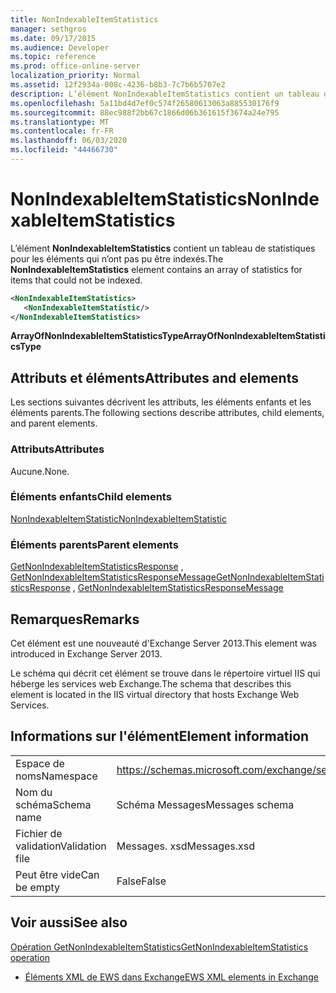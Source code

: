 ```yaml
---
title: NonIndexableItemStatistics
manager: sethgros
ms.date: 09/17/2015
ms.audience: Developer
ms.topic: reference
ms.prod: office-online-server
localization_priority: Normal
ms.assetid: 12f2934a-008c-4236-b8b3-7c7b6b5707e2
description: L’élément NonIndexableItemStatistics contient un tableau de statistiques pour les éléments qui n’ont pas pu être indexés.
ms.openlocfilehash: 5a11bd4d7ef0c574f26580613063a885530176f9
ms.sourcegitcommit: 88ec988f2bb67c1866d06b361615f3674a24e795
ms.translationtype: MT
ms.contentlocale: fr-FR
ms.lasthandoff: 06/03/2020
ms.locfileid: "44466730"
---
```

# <a name="nonindexableitemstatistics"></a><span data-ttu-id="22850-103">NonIndexableItemStatistics</span><span class="sxs-lookup"><span data-stu-id="22850-103">NonIndexableItemStatistics</span></span>

<span data-ttu-id="22850-104">L’élément **NonIndexableItemStatistics** contient un tableau de statistiques pour les éléments qui n’ont pas pu être indexés.</span><span class="sxs-lookup"><span data-stu-id="22850-104">The **NonIndexableItemStatistics** element contains an array of statistics for items that could not be indexed.</span></span> 
  
```XML
<NonIndexableItemStatistics>
   <NonIndexableItemStatistic/>
</NonIndexableItemStatistics>
```

 <span data-ttu-id="22850-105">**ArrayOfNonIndexableItemStatisticsType**</span><span class="sxs-lookup"><span data-stu-id="22850-105">**ArrayOfNonIndexableItemStatisticsType**</span></span>
## <a name="attributes-and-elements"></a><span data-ttu-id="22850-106">Attributs et éléments</span><span class="sxs-lookup"><span data-stu-id="22850-106">Attributes and elements</span></span>

<span data-ttu-id="22850-107">Les sections suivantes décrivent les attributs, les éléments enfants et les éléments parents.</span><span class="sxs-lookup"><span data-stu-id="22850-107">The following sections describe attributes, child elements, and parent elements.</span></span>
  
### <a name="attributes"></a><span data-ttu-id="22850-108">Attributs</span><span class="sxs-lookup"><span data-stu-id="22850-108">Attributes</span></span>

<span data-ttu-id="22850-109">Aucune.</span><span class="sxs-lookup"><span data-stu-id="22850-109">None.</span></span>
  
### <a name="child-elements"></a><span data-ttu-id="22850-110">Éléments enfants</span><span class="sxs-lookup"><span data-stu-id="22850-110">Child elements</span></span>

[<span data-ttu-id="22850-111">NonIndexableItemStatistic</span><span class="sxs-lookup"><span data-stu-id="22850-111">NonIndexableItemStatistic</span></span>](nonindexableitemstatistic.md)
  
### <a name="parent-elements"></a><span data-ttu-id="22850-112">Éléments parents</span><span class="sxs-lookup"><span data-stu-id="22850-112">Parent elements</span></span>

<span data-ttu-id="22850-113">[GetNonIndexableItemStatisticsResponse](getnonindexableitemstatisticsresponse.md) , [GetNonIndexableItemStatisticsResponseMessage](getnonindexableitemstatisticsresponsemessage.md)</span><span class="sxs-lookup"><span data-stu-id="22850-113">[GetNonIndexableItemStatisticsResponse](getnonindexableitemstatisticsresponse.md) , [GetNonIndexableItemStatisticsResponseMessage](getnonindexableitemstatisticsresponsemessage.md)</span></span>
  
## <a name="remarks"></a><span data-ttu-id="22850-114">Remarques</span><span class="sxs-lookup"><span data-stu-id="22850-114">Remarks</span></span>

<span data-ttu-id="22850-115">Cet élément est une nouveauté d'Exchange Server 2013.</span><span class="sxs-lookup"><span data-stu-id="22850-115">This element was introduced in Exchange Server 2013.</span></span>
  
<span data-ttu-id="22850-116">Le schéma qui décrit cet élément se trouve dans le répertoire virtuel IIS qui héberge les services web Exchange.</span><span class="sxs-lookup"><span data-stu-id="22850-116">The schema that describes this element is located in the IIS virtual directory that hosts Exchange Web Services.</span></span>
  
## <a name="element-information"></a><span data-ttu-id="22850-117">Informations sur l'élément</span><span class="sxs-lookup"><span data-stu-id="22850-117">Element information</span></span>

|||
|:-----|:-----|
|<span data-ttu-id="22850-118">Espace de noms</span><span class="sxs-lookup"><span data-stu-id="22850-118">Namespace</span></span>  <br/> |https://schemas.microsoft.com/exchange/services/2006/messages  <br/> |
|<span data-ttu-id="22850-119">Nom du schéma</span><span class="sxs-lookup"><span data-stu-id="22850-119">Schema name</span></span>  <br/> |<span data-ttu-id="22850-120">Schéma Messages</span><span class="sxs-lookup"><span data-stu-id="22850-120">Messages schema</span></span>  <br/> |
|<span data-ttu-id="22850-121">Fichier de validation</span><span class="sxs-lookup"><span data-stu-id="22850-121">Validation file</span></span>  <br/> |<span data-ttu-id="22850-122">Messages. xsd</span><span class="sxs-lookup"><span data-stu-id="22850-122">Messages.xsd</span></span>  <br/> |
|<span data-ttu-id="22850-123">Peut être vide</span><span class="sxs-lookup"><span data-stu-id="22850-123">Can be empty</span></span>  <br/> |<span data-ttu-id="22850-124">False</span><span class="sxs-lookup"><span data-stu-id="22850-124">False</span></span>  <br/> |
   
## <a name="see-also"></a><span data-ttu-id="22850-125">Voir aussi</span><span class="sxs-lookup"><span data-stu-id="22850-125">See also</span></span>



[<span data-ttu-id="22850-126">Opération GetNonIndexableItemStatistics</span><span class="sxs-lookup"><span data-stu-id="22850-126">GetNonIndexableItemStatistics operation</span></span>](getnonindexableitemstatistics-operation.md)


- [<span data-ttu-id="22850-127">Éléments XML de EWS dans Exchange</span><span class="sxs-lookup"><span data-stu-id="22850-127">EWS XML elements in Exchange</span></span>](ews-xml-elements-in-exchange.md)

